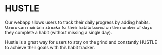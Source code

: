 # HUSTLE

Our webapp allows users to track their daily progress by adding habits. Users can maintain streaks for their habits based on the number of days they complete a habit (without missing a single day). 

Hustle is a great way for users to stay on the grind and constantly HUSTLE to achieve their goals with this habit tracker. 



